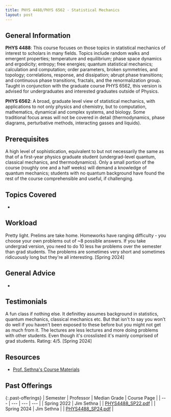 ```yaml
---
title: PHYS 4488/PHYS 6562 - Statistical Mechanics
layout: post
---
```


<link rel="stylesheet" href="/main.css">

## General Information

**PHYS 4488**: This course focuses on those topics in statistical mechanics of interest to scholars in many fields. Topics include random walks and emergent properties; temperature and equilibrium; phase space dynamics and ergodicity; entropy; free energies; quantum statistical mechanics; calculation and computation; order parameters, broken symmetries, and topology; correlations, response, and dissipation; abrupt phase transitions; and continuous phase transitions, fractals, and the renormalization group. Taught in conjunction with the graduate course PHYS 6562, this version is advised for undergraduates and interested graduates outside of Physics.

**PHYS 6562**: A broad, graduate level view of statistical mechanics, with applications to not only physics and chemistry, but to computation, mathematics, dynamical and complex systems, and biology. Some traditional focus areas will not be covered in detail (thermodynamics, phase diagrams, perturbative methods, interacting gasses and liquids).  


## Prerequisites

A high level of sophistication, equivalent to but not necessarily the same as that of a first-year physics graduate student (undergrad-level quantum, classical mechanics, and thermodynamics). Only a small portion of the course (roughly one and a half weeks) will demand a knowledge of quantum mechanics; students with no quantum background have found the rest of the course comprehensible and useful, if challenging.

## Topics Covered

  - 

## Workload

Pretty light. Prelims are take home. Homeworks have ranging difficulty - you choose your own problems out of ~8 possible answers. If you take undergrad version, you need to do 10 less hw problems over the semester than grad students. The problems are sometimes very short and sometimes ridicuously long but they're all interesting. [Spring 2024]

## General Advice

  - 

## Testimonials

A fun class if nothing else. It definitley assumes background in statistics, quantum mechanics, classical mechanics etc. But that isn't to say you won't do well if you haven't been exposed to these before but you might not get as much from it. The lectures are less lectures and more doing problems with other students. Even though it's crosslisted it's mainly comprised of grad students. Rating: 4/5. [Spring 2024]

## Resources

- [Prof. Sethna's Course Materials](https://sethna.lassp.cornell.edu/Teaching/562/)

## Past Offerings

{:.past-offerings}
| Semester | Professor | Median Grade | Course Page |
| --- | --- | --- | --- |
| Spring 2022 | Jim Sethna |  | <a href="/syllabi/PHYS4488_SP22.pdf">PHYS4488_SP22.pdf</a> |
| Spring 2024 | Jim Sethna |  | <a href="/syllabi/PHYS4488_SP24.pdf">PHYS4488_SP24.pdf</a> |
